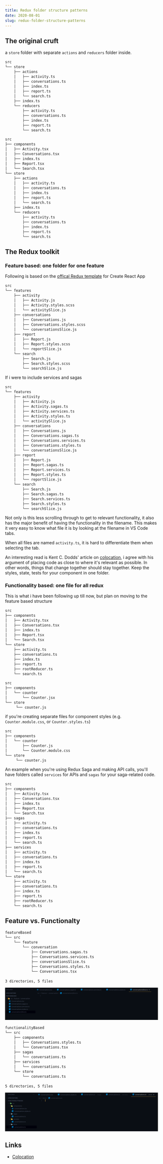 ```yaml
---
title: Redux folder structure patterns
date: 2020-08-01
slug: redux-folder-structure-patterns
---
```


## The original cruft

a `store` folder with separate `actions` and `reducers` folder inside.

```
src
└── store
    ├── actions
    │   ├── activity.ts
    │   ├── conversations.ts
    │   ├── index.ts
    │   ├── report.ts
    │   └── search.ts
    ├── index.ts
    └── reducers
        ├── activity.ts
        ├── conversations.ts
        ├── index.ts
        ├── report.ts
        └── search.ts
```

```
src
├── components
│   ├── Activity.tsx
│   ├── Conversations.tsx
│   ├── index.ts
│   ├── Report.tsx
│   └── Search.tsx
└── store
    ├── actions
    │   ├── activity.ts
    │   ├── conversations.ts
    │   ├── index.ts
    │   ├── report.ts
    │   └── search.ts
    ├── index.ts
    └── reducers
        ├── activity.ts
        ├── conversations.ts
        ├── index.ts
        ├── report.ts
        └── search.ts
```

## The Redux toolkit

### Feature based: one folder for one feature

Following is based on the [offical Redux template](https://github.com/reduxjs/cra-template-redux) for Create React App

```
src
└── features
    ├── activity
    │   ├── Activity.js
    │   ├── Activity.styles.scss
    │   └── activitySlice.js
    ├── conversations
    │   ├── Conversations.js
    │   ├── Conversations.styles.scss
    │   └── conversationsSlice.js
    ├── report
    │   ├── Report.js
    │   ├── Report.styles.scss
    │   └── reportSlice.js
    └── search
        ├── Search.js
        ├── Search.styles.scss
        └── searchSlice.js
```

If i were to include services and sagas

```
src
└── features
    ├── activity
    │   ├── Activity.js
    │   ├── Activity.sagas.ts
    │   ├── Activity.services.ts
    │   ├── Activity.styles.ts
    │   └── activitySlice.js
    ├── conversations
    │   ├── Conversations.js
    │   ├── Conversations.sagas.ts
    │   ├── Conversations.services.ts
    │   ├── Conversations.styles.ts
    │   └── conversationsSlice.js
    ├── report
    │   ├── Report.js
    │   ├── Report.sagas.ts
    │   ├── Report.services.ts
    │   ├── Report.styles.ts
    │   └── reportSlice.js
    └── search
        ├── Search.js
        ├── Search.sagas.ts
        ├── Search.services.ts
        ├── Search.styles.ts
        └── searchSlice.js
```

Not only is this less scrolling through to get to relevant functionality, it also has the major benefit of having the functionality in the filename. This makes it very easy to know what file it is by looking at the filename in VS Code tabs.

When all files are named `activity.ts`, it is hard to differentiate them when selecting the tab.

An interesting read is Kent C. Dodds' article on [colocation](https://kentcdodds.com/blog/colocation), i agree with his argument of placing code as close to where it's relevant as possible. In other words, things that change together should stay together. Keep the styles, state, tests for your component in one folder.

### Functionality based: one file for all redux

This is what i have been following up till now, but plan on moving to the feature based structure

```
src
├── components
│   ├── Activity.tsx
│   ├── Conversations.tsx
│   ├── index.ts
│   ├── Report.tsx
│   └── Search.tsx
└── store
    ├── activity.ts
    ├── conversations.ts
    ├── index.ts
    ├── report.ts
    ├── rootReducer.ts
    └── search.ts
```

```
src
├── components
│   └── counter
│       └── Counter.jsx
└── store
     └── counter.js
```

if you're creating separate files for component styles (e.g. `Counter.module.css`, or `Counter.styles.ts`)

```
src
├── components
│   └── counter
│       ├── Counter.js
│       └── Counter.module.css
└── store
     └── counter.js
```

An example when you're using Redux Saga and making API calls, you'll have folders called `services` for APIs and `sagas` for your saga-related code.

```
src
├── components
│   ├── Activity.tsx
│   ├── Conversations.tsx
│   ├── index.ts
│   ├── Report.tsx
│   └── Search.tsx
├── sagas
│   ├── activity.ts
│   ├── conversations.ts
│   ├── index.ts
│   ├── report.ts
│   └── search.ts
├── services
│   ├── activity.ts
│   ├── conversations.ts
│   ├── index.ts
│   ├── report.ts
│   └── search.ts
└── store
    ├── activity.ts
    ├── conversations.ts
    ├── index.ts
    ├── report.ts
    ├── rootReducer.ts
    └── search.ts
```

## Feature vs. Functionalty

```
featureBased
└── src
    └── feature
        └── conversation
            ├── Conversations.sagas.ts
            ├── Conversations.services.ts
            ├── conversationsSlice.ts
            ├── Conversations.styles.ts
            └── Conversations.tsx

3 directories, 5 files
```

![Feature based folder structure in VS Code](./feature_based_structure_tabs.png)

```
functionalityBased
└── src
    ├── components
    │   ├── Conversations.styles.ts
    │   └── Conversations.tsx
    ├── sagas
    │   └── conversations.ts
    ├── services
    │   └── conversations.ts
    └── store
        └── conversations.ts

5 directories, 5 files
```

![Functionality based folder structure in VS Code](./functionality_based_structure_tabs.png)

## Links

- [Colocation](https://kentcdodds.com/blog/colocation)
